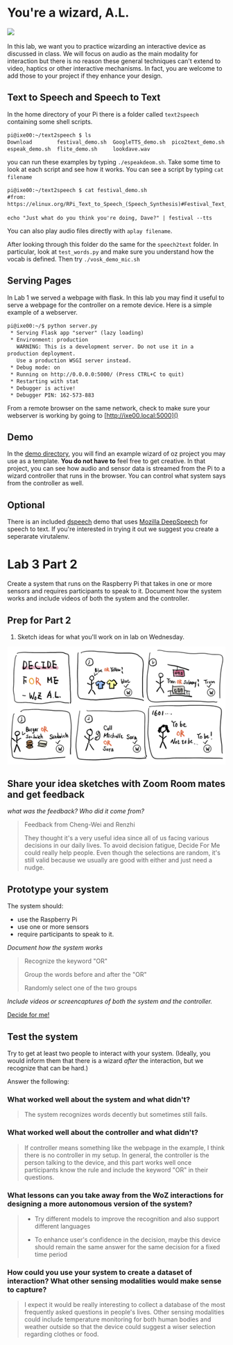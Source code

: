 # You're a wizard, A.L.

<img src="https://pbs.twimg.com/media/Cen7qkHWIAAdKsB.jpg" height="400">

In this lab, we want you to practice wizarding an interactive device as discussed in class. We will focus on audio as the main modality for interaction but there is no reason these general techniques can't extend to video, haptics or other interactive mechanisms. In fact, you are welcome to add those to your project if they enhance your design.


## Text to Speech and Speech to Text

In the home directory of your Pi there is a folder called `text2speech` containing some shell scripts.

```
pi@ixe00:~/text2speech $ ls
Download        festival_demo.sh  GoogleTTS_demo.sh  pico2text_demo.sh
espeak_demo.sh  flite_demo.sh     lookdave.wav

```

you can run these examples by typing 
`./espeakdeom.sh`. Take some time to look at each script and see how it works. You can see a script by typing `cat filename`

```
pi@ixe00:~/text2speech $ cat festival_demo.sh 
#from: https://elinux.org/RPi_Text_to_Speech_(Speech_Synthesis)#Festival_Text_to_Speech

echo "Just what do you think you're doing, Dave?" | festival --tts

```

You can also play audio files directly with `aplay filename`.

After looking through this folder do the same for the `speech2text` folder. In particular, look at `test_words.py` and make sure you understand how the vocab is defined. Then try `./vosk_demo_mic.sh`

## Serving Pages

In Lab 1 we served a webpage with flask. In this lab you may find it useful to serve a webpage for the controller on a remote device. Here is a simple example of a webserver.

```
pi@ixe00:~/$ python server.py
 * Serving Flask app "server" (lazy loading)
 * Environment: production
   WARNING: This is a development server. Do not use it in a production deployment.
   Use a production WSGI server instead.
 * Debug mode: on
 * Running on http://0.0.0.0:5000/ (Press CTRL+C to quit)
 * Restarting with stat
 * Debugger is active!
 * Debugger PIN: 162-573-883
```
From a remote browser on the same network, check to make sure your webserver is working by going to [http://ixe00.local:5000]()


## Demo

In the [demo directory](./demo), you will find an example wizard of oz project you may use as a template. **You do not have to** feel free to get creative. In that project, you can see how audio and sensor data is streamed from the Pi to a wizard controller that runs in the browser. You can control what system says from the controller as well.

## Optional

There is an included [dspeech](./dspeech) demo that uses [Mozilla DeepSpeech](https://github.com/mozilla/DeepSpeech) for speech to text. If you're interested in trying it out we suggest you create a seperarate virutalenv. 



# Lab 3 Part 2

Create a system that runs on the Raspberry Pi that takes in one or more sensors and requires participants to speak to it. Document how the system works and include videos of both the system and the controller.

## Prep for Part 2

1. Sketch ideas for what you'll work on in lab on Wednesday.

![Decide for me](./Fig1.PNG)

## Share your idea sketches with Zoom Room mates and get feedback

*what was the feedback? Who did it come from?*

> Feedback from Cheng-Wei and Renzhi
>
> They thought it's a very useful idea since all of us facing various decisions in our daily lives. To avoid decision fatigue, Decide For Me could really help people. Even though the selections are random, it's still valid because we usually are good with either and just need a nudge.

## Prototype your system

The system should:
* use the Raspberry Pi 
* use one or more sensors
* require participants to speak to it. 

*Document how the system works*

> Recognize the keyword "OR"
>
> Group the words before and after the "OR"
>
> Randomly select one of the two groups

*Include videos or screencaptures of both the system and the controller.*

[Decide for me!](https://www.youtube.com/watch?v=QvLJ8aNZIcQ)

## Test the system
Try to get at least two people to interact with your system. (Ideally, you would inform them that there is a wizard _after_ the interaction, but we recognize that can be hard.)

Answer the following:

### What worked well about the system and what didn't?
> The system recognizes words decently but sometimes still fails.

### What worked well about the controller and what didn't?

> If controller means something like the webpage in the example, I think there is no controller in my setup. In general, the controller is the person talking to the device, and this part works well once participants know the rule and include the keyword "OR" in their questions.

### What lessons can you take away from the WoZ interactions for designing a more autonomous version of the system?

> - Try different models to improve the recognition and also support different languages
>
> - To enhance user's confidence in the decision, maybe this device should remain the same answer for the same decision for a fixed time period 


### How could you use your system to create a dataset of interaction? What other sensing modalities would make sense to capture?

> I expect it would be really interesting to collect a database of the most frequently asked questions in people's lives. Other sensing modalities could include temperature monitoring for both human bodies and weather outside so that the device could suggest a wiser selection regarding clothes or food.

